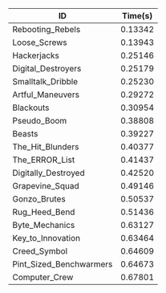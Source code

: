 |ID|Time(s)|
|-|-|
|Rebooting_Rebels|0.13342|
|Loose_Screws|0.13943|
|Hackerjacks|0.25146|
|Digital_Destroyers|0.25179|
|Smalltalk_Dribble|0.25230|
|Artful_Maneuvers|0.29272|
|Blackouts|0.30954|
|Pseudo_Boom|0.38808|
|Beasts|0.39227|
|The_Hit_Blunders|0.40377|
|The_ERROR_List|0.41437|
|Digitally_Destroyed|0.42520|
|Grapevine_Squad|0.49146|
|Gonzo_Brutes|0.50537|
|Rug_Heed_Bend|0.51436|
|Byte_Mechanics|0.63127|
|Key_to_Innovation|0.63464|
|Creed_Symbol|0.64609|
|Pint_Sized_Benchwarmers|0.64673|
|Computer_Crew|0.67801|
